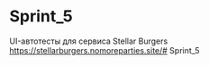# Sprint_5
UI-автотесты для сервиса Stellar Burgers https://stellarburgers.nomoreparties.site/#   S p r i n t _ 5  
 